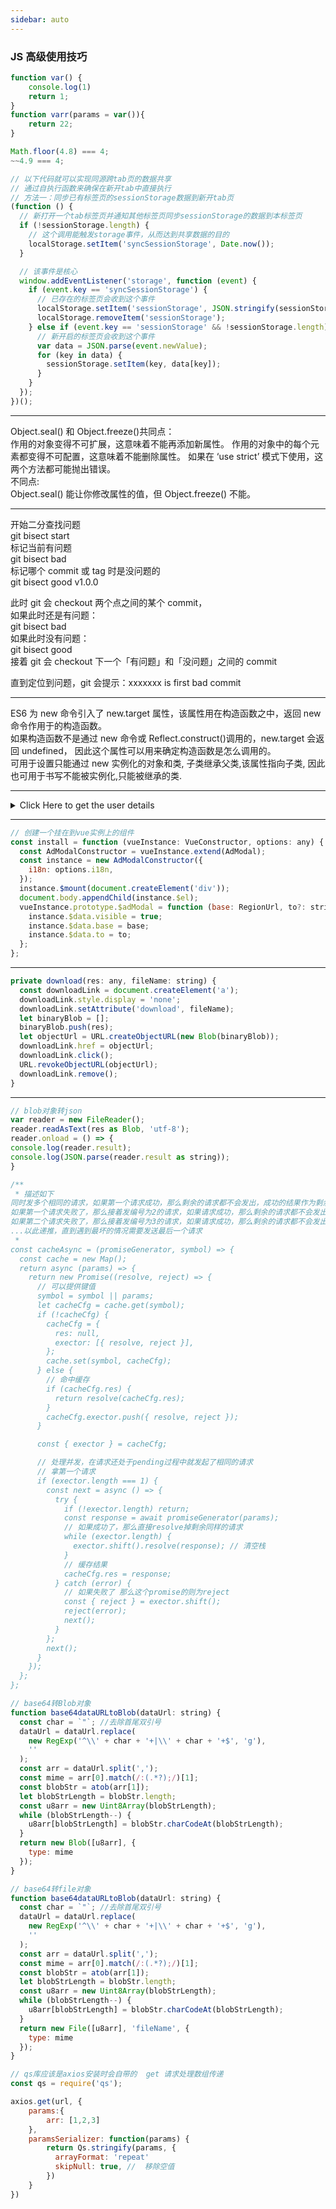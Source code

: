 ```yaml
---
sidebar: auto
---
```


### JS 高级使用技巧

```javascript
function var() {
    console.log(1)
    return 1;
}
function varr(params = var()){
    return 22;
}
```

```javascript
Math.floor(4.8) === 4;
~~4.9 === 4;
```

```javascript
// 以下代码就可以实现同源跨tab页的数据共享
// 通过自执行函数来确保在新开tab中直接执行
// 方法一：同步已有标签页的sessionStorage数据到新开tab页
(function () {
  // 新打开一个tab标签页并通知其他标签页同步sessionStorage的数据到本标签页
  if (!sessionStorage.length) {
    // 这个调用能触发storage事件，从而达到共享数据的目的
    localStorage.setItem('syncSessionStorage', Date.now());
  }

  // 该事件是核心
  window.addEventListener('storage', function (event) {
    if (event.key == 'syncSessionStorage') {
      // 已存在的标签页会收到这个事件
      localStorage.setItem('sessionStorage', JSON.stringify(sessionStorage));
      localStorage.removeItem('sessionStorage');
    } else if (event.key == 'sessionStorage' && !sessionStorage.length) {
      // 新开启的标签页会收到这个事件
      var data = JSON.parse(event.newValue);
      for (key in data) {
        sessionStorage.setItem(key, data[key]);
      }
    }
  });
})();
```

---

Object.seal() 和 Object.freeze()共同点：  
作用的对象变得不可扩展，这意味着不能再添加新属性。
作用的对象中的每个元素都变得不可配置，这意味着不能删除属性。
如果在 ‘use strict’ 模式下使用，这两个方法都可能抛出错误。  
不同点:  
Object.seal() 能让你修改属性的值，但 Object.freeze() 不能。

---

开始二分查找问题  
git bisect start  
标记当前有问题  
git bisect bad  
标记哪个 commit 或 tag 时是没问题的  
git bisect good v1.0.0

此时 git 会 checkout 两个点之间的某个 commit，  
如果此时还是有问题：  
git bisect bad  
如果此时没有问题：  
git bisect good  
接着 git 会 checkout 下一个「有问题」和「没问题」之间的 commit

直到定位到问题，git 会提示：xxxxxxx is first bad commit

---

ES6 为 new 命令引入了 new.target 属性，该属性用在构造函数之中，返回 new 命令作用于的构造函数。  
如果构造函数不是通过 new 命令或 Reflect.construct()调用的，new.target 会返回 undefined，
因此这个属性可以用来确定构造函数是怎么调用的。  
可用于设置只能通过 new 实例化的对象和类, 子类继承父类,该属性指向子类,
因此也可用于书写不能被实例化,只能被继承的类.

---

<details>
    <summary>Click Here to get the user details</summary>
    <table>
        <tr>
            <th>#</th>
            <th>Name</th>
            <th>Location</th>
            <th>Job</th>
        </tr>
        <tr>
            <td>1</td>
            <td>Adam</td>
            <td>Huston</td>
            <td>UI/UX</td>
        </tr>
    </table>
</details>

---

```javascript
// 创建一个挂在到vue实例上的组件
const install = function (vueInstance: VueConstructor, options: any) {
  const AdModalConstructor = vueInstance.extend(AdModal);
  const instance = new AdModalConstructor({
    i18n: options.i18n,
  });
  instance.$mount(document.createElement('div'));
  document.body.appendChild(instance.$el);
  vueInstance.prototype.$adModal = function (base: RegionUrl, to?: string) {
    instance.$data.visible = true;
    instance.$data.base = base;
    instance.$data.to = to;
  };
};
```

---

```javascript
private download(res: any, fileName: string) {
  const downloadLink = document.createElement('a');
  downloadLink.style.display = 'none';
  downloadLink.setAttribute('download', fileName);
  let binaryBlob = [];
  binaryBlob.push(res);
  let objectUrl = URL.createObjectURL(new Blob(binaryBlob));
  downloadLink.href = objectUrl;
  downloadLink.click();
  URL.revokeObjectURL(objectUrl);
  downloadLink.remove();
}
```

---

```javascript
// blob对象转json
var reader = new FileReader();
reader.readAsText(res as Blob, 'utf-8');
reader.onload = () => {
console.log(reader.result);
console.log(JSON.parse(reader.result as string));
}
```

```javascript
/**
 * 描述如下
同时发多个相同的请求，如果第一个请求成功，那么剩余的请求都不会发出，成功的结果作为剩余请求返回
如果第一个请求失败了，那么接着发编号为2的请求，如果请求成功，那么剩余的请求都不会发出，成功的结果作为剩余请求返回
如果第二个请求失败了，那么接着发编号为3的请求，如果请求成功，那么剩余的请求都不会发出，成功的结果作为剩余请求返回
...以此递推，直到遇到最坏的情况需要发送最后一个请求
 * 
const cacheAsync = (promiseGenerator, symbol) => {
  const cache = new Map();
  return async (params) => {
    return new Promise((resolve, reject) => {
      // 可以提供键值
      symbol = symbol || params;
      let cacheCfg = cache.get(symbol);
      if (!cacheCfg) {
        cacheCfg = {
          res: null,
          exector: [{ resolve, reject }],
        };
        cache.set(symbol, cacheCfg);
      } else {
        // 命中缓存
        if (cacheCfg.res) {
          return resolve(cacheCfg.res);
        }
        cacheCfg.exector.push({ resolve, reject });
      }

      const { exector } = cacheCfg;

      // 处理并发，在请求还处于pending过程中就发起了相同的请求
      // 拿第一个请求
      if (exector.length === 1) {
        const next = async () => {
          try {
            if (!exector.length) return;
            const response = await promiseGenerator(params);
            // 如果成功了，那么直接resolve掉剩余同样的请求
            while (exector.length) {
              exector.shift().resolve(response); // 清空栈
            }
            // 缓存结果
            cacheCfg.res = response;
          } catch (error) {
            // 如果失败了 那么这个promise的则为reject
            const { reject } = exector.shift();
            reject(error);
            next();
          }
        };
        next();
      }
    });
  };
};
```
``` Javascript
// base64转Blob对象
function base64dataURLtoBlob(dataUrl: string) {
  const char = `"`; //去除首尾双引号
  dataUrl = dataUrl.replace(
    new RegExp('^\\' + char + '+|\\' + char + '+$', 'g'),
    ''
  );
  const arr = dataUrl.split(',');
  const mime = arr[0].match(/:(.*?);/)[1];
  const blobStr = atob(arr[1]);
  let blobStrLength = blobStr.length;
  const u8arr = new Uint8Array(blobStrLength);
  while (blobStrLength--) {
    u8arr[blobStrLength] = blobStr.charCodeAt(blobStrLength);
  }
  return new Blob([u8arr], {
    type: mime
  });
}
```
``` javascript
// base64转file对象
function base64dataURLtoBlob(dataUrl: string) {
  const char = `"`; //去除首尾双引号
  dataUrl = dataUrl.replace(
    new RegExp('^\\' + char + '+|\\' + char + '+$', 'g'),
    ''
  );
  const arr = dataUrl.split(',');
  const mime = arr[0].match(/:(.*?);/)[1];
  const blobStr = atob(arr[1]);
  let blobStrLength = blobStr.length;
  const u8arr = new Uint8Array(blobStrLength);
  while (blobStrLength--) {
    u8arr[blobStrLength] = blobStr.charCodeAt(blobStrLength);
  }
  return new File([u8arr], 'fileName', {
    type: mime
  });
}
```

``` javascript
// qs库应该是axios安装时会自带的  get 请求处理数组传递
const qs = require('qs');

axios.get(url, {
    params:{
        arr: [1,2,3]
    },
    paramsSerializer: function(params) {
        return Qs.stringify(params, {
          arrayFormat: 'repeat'
          skipNull: true, //  移除空值
        })
    }
})
```